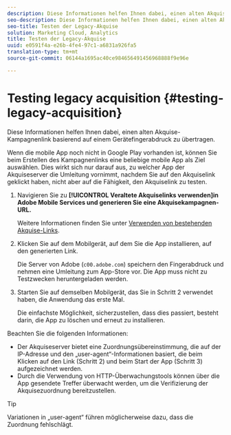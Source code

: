 ```yaml
---
description: Diese Informationen helfen Ihnen dabei, einen alten Akquise-Kampagnenlink basierend auf einem Gerätefingerabdruck zu übertragen.
seo-description: Diese Informationen helfen Ihnen dabei, einen alten Akquise-Kampagnenlink basierend auf einem Gerätefingerabdruck zu übertragen.
seo-title: Testen der Legacy-Akquise
solution: Marketing Cloud, Analytics
title: Testen der Legacy-Akquise
uuid: e0591f4a-e26b-4fe4-97c1-a6831a926fa5
translation-type: tm+mt
source-git-commit: 06144a1695ac40ce984656491456968888f9e96e

---
```



# Testing legacy acquisition {#testing-legacy-acquisition}

Diese Informationen helfen Ihnen dabei, einen alten Akquise-Kampagnenlink basierend auf einem Gerätefingerabdruck zu übertragen.

Wenn die mobile App noch nicht in Google Play vorhanden ist, können Sie beim Erstellen des Kampagnenlinks eine beliebige mobile App als Ziel auswählen. Dies wirkt sich nur darauf aus, zu welcher App der Akquiseserver die Umleitung vornimmt, nachdem Sie auf den Akquiselink geklickt haben, nicht aber auf die Fähigkeit, den Akquiselink zu testen.

1. Navigieren Sie zu **[!UICONTROL Veraltete Akquiselinks verwenden]in Adobe Mobile Services und generieren Sie eine Akquisekampagnen-URL.**

   Weitere Informationen finden Sie unter [Verwenden von bestehenden Akquise-Links](/help/using/acquisition-main/c-marketing-links-builder/t-create-edit-adobe-links/c-use-legacy-acquisition-links/c-use-legacy-acquisition-links.md).

1. Klicken Sie auf dem Mobilgerät, auf dem Sie die App installieren, auf den generierten Link.

   Die Server von Adobe (`c00.adobe.com`) speichern den Fingerabdruck und nehmen eine Umleitung zum App-Store vor. Die App muss nicht zu Testzwecken heruntergeladen werden.

1. Starten Sie auf demselben Mobilgerät, das Sie in Schritt 2 verwendet haben, die Anwendung das erste Mal.

   Die einfachste Möglichkeit, sicherzustellen, dass dies passiert, besteht darin, die App zu löschen und erneut zu installieren.

Beachten Sie die folgenden Informationen:

* Der Akquiseserver bietet eine Zuordnungsübereinstimmung, die auf der IP-Adresse und den „user-agent“-Informationen basiert, die beim Klicken auf den Link (Schritt 2) und beim Start der App (Schritt 3) aufgezeichnet werden.
* Durch die Verwendung von HTTP-Überwachungstools können über die App gesendete Treffer überwacht werden, um die Verifizierung der Akquisezuordnung bereitzustellen. 

>[!TIP]
>
>Variationen in „user-agent“ führen möglicherweise dazu, dass die Zuordnung fehlschlägt.
